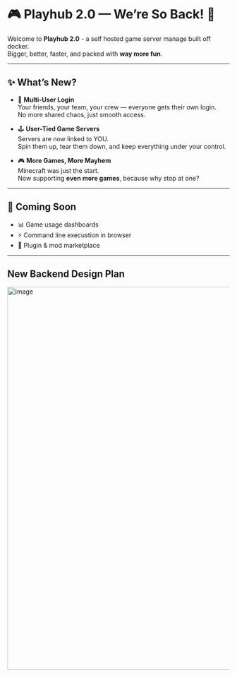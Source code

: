 # 🎮 Playhub 2.0 — We’re So Back! 🚀

Welcome to **Playhub 2.0** - a self hosted game server manage built off docker.  
Bigger, better, faster, and packed with **way more fun**.

---

## ✨ What’s New?

- 🔑 **Multi-User Login**  
  Your friends, your team, your crew — everyone gets their own login.  
  No more shared chaos, just smooth access.

- 🕹️ **User-Tied Game Servers**  
  Servers are now linked to YOU.  
  Spin them up, tear them down, and keep everything under your control.

- 🎮 **More Games, More Mayhem**  
  Minecraft was just the start.  
  Now supporting **even more games**, because why stop at one?

---

## 🚧 Coming Soon
- 📊 Game usage dashboards  
- ⚡ Command line execustion in browser  
- 🧩 Plugin & mod marketplace  

---

## New Backend Design Plan
<img width="954" height="868" alt="image" src="https://github.com/user-attachments/assets/39439f77-8070-4948-a696-72690cbdc65d" />
